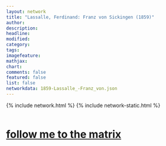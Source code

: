 ```yaml
---
layout: network
title: "Lassalle, Ferdinand: Franz von Sickingen (1859)"
author:
description:
headline:
modified:
category:
tags: 
imagefeature: 
mathjax: 
chart: 
comments: false
featured: false
list: false
networkdata: 1859-Lassalle_-Franz_von.json
---
```

{% include network.html %}
{% include network-static.html %}
<div class="row">
  <div class="small-5 small-centered columns"><a href="/matrix287"><h1>follow me to the matrix</h1></a>
</div>
</div>
